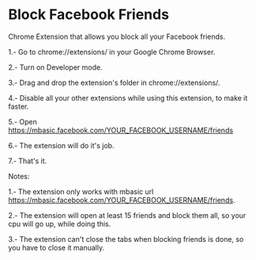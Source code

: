 # Block Facebook Friends
Chrome Extension that allows you block all your Facebook friends.

1.- Go to chrome://extensions/ in your Google Chrome Browser.

2.- Turn on Developer mode.

3.- Drag and drop the extension's folder in chrome://extensions/.

4.- Disable all your other extensions while using this extension, to make it faster.

5.- Open https://mbasic.facebook.com/YOUR_FACEBOOK_USERNAME/friends

6.- The extension will do it's job.

7.- That's it.

Notes:

1.- The extension only works with mbasic url https://mbasic.facebook.com/YOUR_FACEBOOK_USERNAME/friends.

2.- The extension will open at least 15 friends and block them all, so your cpu will go up, while doing this.

3.- The extension can't close the tabs when blocking friends is done, so you have to close it manually.
